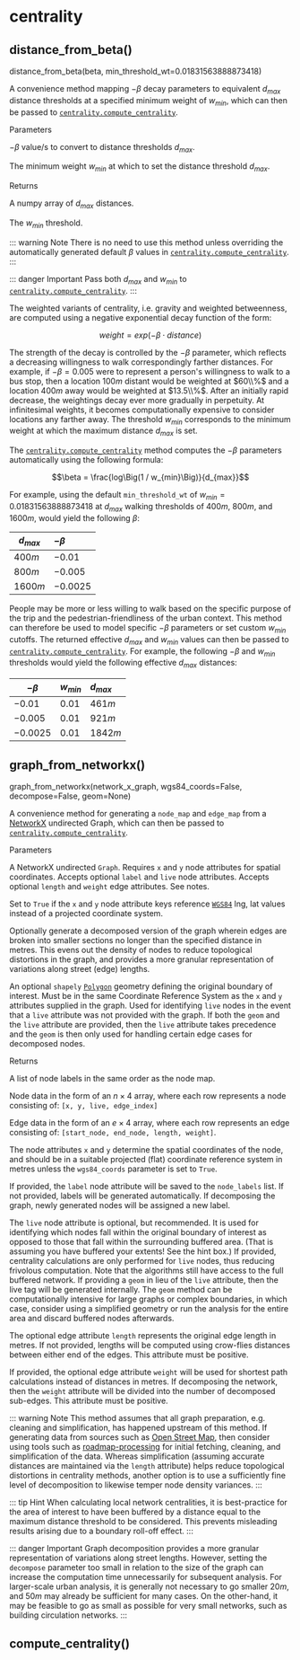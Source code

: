 ---
---

<RenderMath></RenderMath>

centrality <Chip text="beta" :important="true"/>
==========

distance\_from\_beta() <Chip text='v0.1+'/>
----------------------

<FuncSignature>distance_from_beta(beta, min_threshold_wt=0.01831563888873418)</FuncSignature>

A convenience method mapping $-\beta$ decay parameters to equivalent $d_{max}$ distance thresholds at a specified minimum weight of $w_{min}$, which can then be passed to [`centrality.compute_centrality`](#compute-centrality).

<FuncHeading>Parameters</FuncHeading>
<FuncElement name="beta" type="float, list[float], numpy.ndarray">

$-\beta$ value/s to convert to distance thresholds $d_{max}$.

</FuncElement>
<FuncElement name="min_threshold_wt" type="float">

The minimum weight $w_{min}$ at which to set the distance threshold $d_{max}$.

</FuncElement>

<FuncHeading>Returns</FuncHeading>
<FuncElement name="betas" type="numpy.ndarray">

A numpy array of $d_{max}$ distances.

</FuncElement>
<FuncElement name="min_threshold_wt" type="float">

The $w_{min}$ threshold.

</FuncElement>

::: warning Note
There is no need to use this method unless overriding the automatically generated default $\beta$ values in [`centrality.compute_centrality`](#compute-centrality).
:::

::: danger Important
Pass both $d_{max}$ and $w_{min}$ to [`centrality.compute_centrality`](#compute-centrality).
:::

The weighted variants of centrality, i.e. gravity and weighted betweenness, are computed using a negative exponential decay function of the form:

$$weight = exp(-\beta \cdot distance)$$

The strength of the decay is controlled by the $-\beta$ parameter, which reflects a decreasing willingness to walk correspondingly farther distances.
For example, if $-\beta=0.005$ were to represent a person's willingness to walk to a bus stop, then a location $100m$ distant would be weighted at $60\\%$ and a location $400m$ away would be weighted at $13.5\\%$. After an initially rapid decrease, the weightings decay ever more gradually in perpetuity. At infinitesimal weights, it becomes computationally expensive to consider locations any farther away. The threshold $w_{min}$ corresponds to the minimum weight at which the maximum distance $d_{max}$ is set.

The [`centrality.compute_centrality`](#compute-centrality) method computes the $-\beta$ parameters automatically using the following formula:

$$\beta = \frac{log\Big(1 / w_{min}\Big)}{d_{max}}$$

For example, using the default `min_threshold_wt` of $w_{min}=0.01831563888873418$ at $d_{max}$ walking thresholds of $400m$, $800m$, and $1600m$, would yield the following $\beta$:

| $d_{max}$ | $-\beta$ |
|-----------|:----------|
| $400m$ | $-0.01$ |
| $800m$ | $-0.005$ |
| $1600m$ | $-0.0025$ |

People may be more or less willing to walk based on the specific purpose of the trip and the pedestrian-friendliness of the urban context. This method can therefore be used to model specific $-\beta$ parameters or set custom $w_{min}$ cutoffs. The returned effective $d_{max}$ and $w_{min}$ values can then be passed to [`centrality.compute_centrality`](#compute-centrality). For example, the following $-\beta$ and $w_{min}$ thresholds would yield the following effective $d_{max}$ distances:

| $-\beta$ | $w_{min}$ | $d_{max}$ |
|----------|:----------|:----------|
| $-0.01$ | $0.01$ | $461m$ |
| $-0.005$ | $0.01$ | $921m$ |
| $-0.0025$ | $0.01$ | $1842m$ |


graph\_from\_networkx() <Chip text='v0.1+'/>
-----------------------

<FuncSignature>graph_from_networkx(network_x_graph, wgs84_coords=False, decompose=False, geom=None)</FuncSignature>

A convenience method for generating a `node_map` and `edge_map` from a [NetworkX](https://networkx.github.io/documentation/networkx-1.10/index.html) undirected Graph, which can then be passed to [`centrality.compute_centrality`](#compute-centrality).

<FuncHeading>Parameters</FuncHeading>
<FuncElement name="network_x_graph" type="networkx.Graph">

A NetworkX undirected `Graph`. Requires `x` and `y` node attributes for spatial coordinates. Accepts optional `label` and `live` node attributes. Accepts optional `length` and `weight` edge attributes. See notes.

</FuncElement>
<FuncElement name="wgs84_coords" type="bool">

Set to `True` if the `x` and `y` node attribute keys reference [`WGS84`](https://epsg.io/4326) lng, lat values instead of a projected coordinate system.

</FuncElement>
<FuncElement name="decompose" type="int, float">

Optionally generate a decomposed version of the graph wherein edges are broken into smaller sections no longer than the specified distance in metres. This evens out the density of nodes to reduce topological distortions in the graph, and provides a more granular representation of variations along street (edge) lengths.

</FuncElement>
<FuncElement name="geom" type="shapely.geometry.Polygon">

An optional `shapely` [`Polygon`](https://shapely.readthedocs.io/en/latest/manual.html#polygons) geometry defining the original boundary of interest. Must be in the same Coordinate Reference System as the `x` and `y` attributes supplied in the graph. Used for identifying `live` nodes in the event that a `live` attribute was not provided with the graph. If both the `geom` and the `live` attribute are provided, then the `live` attribute takes precedence and the `geom` is then only used for handling certain edge cases for decomposed nodes.

</FuncElement>
<FuncHeading>Returns</FuncHeading>
<FuncElement name="node_labels" type="list">

A list of node labels in the same order as the node map.

</FuncElement>

<FuncElement name="node_map" type="numpy.ndarray">

Node data in the form of an $n \times 4$ array, where each row represents a node consisting of: `[x, y, live, edge_index]`

</FuncElement>
<FuncElement name="edge_map" type="numpy.ndarray">

Edge data in the form of an $e \times 4$ array, where each row represents an edge consisting of: `[start_node, end_node, length, weight]`.

</FuncElement>

The node attributes `x` and `y` determine the spatial coordinates of the node, and should be in a suitable projected (flat) coordinate reference system in metres unless the `wgs84_coords` parameter is set to `True`.

If provided, the `label` node attribute will be saved to the `node_labels` list. If not provided, labels will be generated automatically. If decomposing the graph, newly generated nodes will be assigned a new label.

The `live` node attribute is optional, but recommended. It is used for identifying which nodes fall within the original boundary of interest as opposed to those that fall within the surrounding buffered area. (That is assuming you have buffered your extents! See the hint box.) If provided, centrality calculations are only performed for `live` nodes, thus reducing frivolous computation. Note that the algorithms still have access to the full buffered network. If providing a `geom` in lieu of the `live` attribute, then the live tag will be generated internally. The `geom` method can be computationally intensive for large graphs or complex boundaries, in which case, consider using a simplified geometry or run the analysis for the entire area and discard buffered nodes afterwards.

The optional edge attribute `length` represents the original edge length in metres. If not provided, lengths will be computed using crow-flies distances between either end of the edges. This attribute must be positive.

If provided, the optional edge attribute `weight` will be used for shortest path calculations instead of distances in metres. If decomposing the network, then the `weight` attribute will be divided into the number of decomposed sub-edges. This attribute must be positive.

::: warning Note
This method assumes that all graph preparation, e.g. cleaning and simplification, has happened upstream of this method. If generating data from sources such as [Open Street Map](https://www.openstreetmap.org), then consider using tools such as [roadmap-processing](https://github.com/aicenter/roadmap-processing) for initial fetching, cleaning, and simplification of the data. Whereas simplification (assuming accurate distances are maintained via the `length` attribute) helps reduce topological distortions in centrality methods, another option is to use a sufficiently fine level of decomposition to likewise temper node density variances.
:::

::: tip Hint
When calculating local network centralities, it is best-practice for the area of interest to have been buffered by a distance equal to the maximum distance threshold to be considered. This prevents misleading results arising due to a boundary roll-off effect.
:::

::: danger Important
Graph decomposition provides a more granular representation of variations along street lengths. However, setting the `decompose` parameter too small in relation to the size of the graph can increase the computation time unnecessarily for subsequent analysis. For larger-scale urban analysis, it is generally not necessary to go smaller $20m$, and $50m$ may already be sufficient for many cases. On the other-hand, it may be feasible to go as small as possible for very small networks, such as building circulation networks.
:::


compute\_centrality()
---------------------

